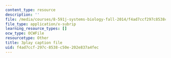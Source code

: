 ```yaml
---
content_type: resource
description: ''
file: /media/courses/8-591j-systems-biology-fall-2014/f4ad7ccf297c8538c50e202e837a4fec_dP4NQIpUH6w.srt
file_type: application/x-subrip
learning_resource_types: []
ocw_type: OCWFile
resourcetype: Other
title: 3play caption file
uid: f4ad7ccf-297c-8538-c50e-202e837a4fec
---
```

